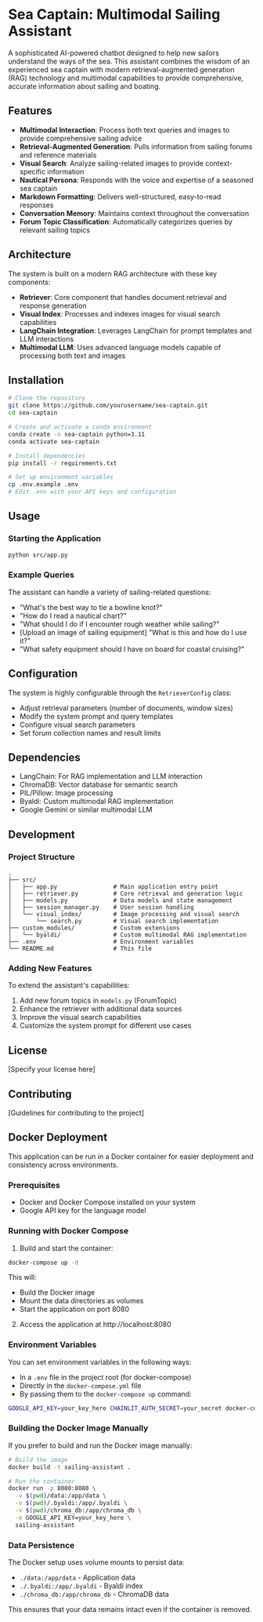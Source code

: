 # Sea Captain: Multimodal Sailing Assistant

A sophisticated AI-powered chatbot designed to help new sailors understand the ways of the sea. This assistant combines the wisdom of an experienced sea captain with modern retrieval-augmented generation (RAG) technology and multimodal capabilities to provide comprehensive, accurate information about sailing and boating.

## Features

- **Multimodal Interaction**: Process both text queries and images to provide comprehensive sailing advice
- **Retrieval-Augmented Generation**: Pulls information from sailing forums and reference materials
- **Visual Search**: Analyze sailing-related images to provide context-specific information
- **Nautical Persona**: Responds with the voice and expertise of a seasoned sea captain
- **Markdown Formatting**: Delivers well-structured, easy-to-read responses
- **Conversation Memory**: Maintains context throughout the conversation
- **Forum Topic Classification**: Automatically categorizes queries by relevant sailing topics

## Architecture

The system is built on a modern RAG architecture with these key components:

- **Retriever**: Core component that handles document retrieval and response generation
- **Visual Index**: Processes and indexes images for visual search capabilities
- **LangChain Integration**: Leverages LangChain for prompt templates and LLM interactions
- **Multimodal LLM**: Uses advanced language models capable of processing both text and images

## Installation

```bash
# Clone the repository
git clone https://github.com/yourusername/sea-captain.git
cd sea-captain

# Create and activate a conda environment
conda create -n sea-captain python=3.11
conda activate sea-captain

# Install dependencies
pip install -r requirements.txt

# Set up environment variables
cp .env.example .env
# Edit .env with your API keys and configuration
```

## Usage

### Starting the Application

```bash
python src/app.py
```

### Example Queries

The assistant can handle a variety of sailing-related questions:

- "What's the best way to tie a bowline knot?"
- "How do I read a nautical chart?"
- "What should I do if I encounter rough weather while sailing?"
- [Upload an image of sailing equipment] "What is this and how do I use it?"
- "What safety equipment should I have on board for coastal cruising?"

## Configuration

The system is highly configurable through the `RetrieverConfig` class:

- Adjust retrieval parameters (number of documents, window sizes)
- Modify the system prompt and query templates
- Configure visual search parameters
- Set forum collection names and result limits

## Dependencies

- LangChain: For RAG implementation and LLM interaction
- ChromaDB: Vector database for semantic search
- PIL/Pillow: Image processing
- Byaldi: Custom multimodal RAG implementation
- Google Gemini or similar multimodal LLM

## Development

### Project Structure

```
.
├── src/
│   ├── app.py                # Main application entry point
│   ├── retriever.py          # Core retrieval and generation logic
│   ├── models.py             # Data models and state management
│   ├── session_manager.py    # User session handling
│   └── visual_index/         # Image processing and visual search
│       └── search.py         # Visual search implementation
├── custom_modules/           # Custom extensions
│   └── byaldi/               # Custom multimodal RAG implementation
├── .env                      # Environment variables
└── README.md                 # This file
```

### Adding New Features

To extend the assistant's capabilities:

1. Add new forum topics in `models.py` (ForumTopic)
2. Enhance the retriever with additional data sources
3. Improve the visual search capabilities
4. Customize the system prompt for different use cases

## License

[Specify your license here]

## Contributing

[Guidelines for contributing to the project]

## Docker Deployment

This application can be run in a Docker container for easier deployment and consistency across environments.

### Prerequisites

- Docker and Docker Compose installed on your system
- Google API key for the language model

### Running with Docker Compose

1. Build and start the container:

```bash
docker-compose up -d
```

This will:
- Build the Docker image
- Mount the data directories as volumes
- Start the application on port 8080

2. Access the application at http://localhost:8080

### Environment Variables

You can set environment variables in the following ways:
- In a `.env` file in the project root (for docker-compose)
- Directly in the `docker-compose.yml` file
- By passing them to the `docker-compose up` command:

```bash
GOOGLE_API_KEY=your_key_here CHAINLIT_AUTH_SECRET=your_secret docker-compose up -d
```

### Building the Docker Image Manually

If you prefer to build and run the Docker image manually:

```bash
# Build the image
docker build -t sailing-assistant .

# Run the container
docker run -p 8080:8080 \
  -v $(pwd)/data:/app/data \
  -v $(pwd)/.byaldi:/app/.byaldi \
  -v $(pwd)/chroma_db:/app/chroma_db \
  -e GOOGLE_API_KEY=your_key_here \
  sailing-assistant
```

### Data Persistence

The Docker setup uses volume mounts to persist data:
- `./data:/app/data` - Application data
- `./.byaldi:/app/.byaldi` - Byaldi index
- `./chroma_db:/app/chroma_db` - ChromaDB data

This ensures that your data remains intact even if the container is removed. 